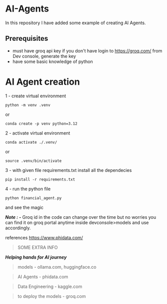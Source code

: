# AI-Agents
In this repository I have added some example of creating AI Agents.

## Prerequisites
-  must have groq api key if you don't have login to https://groq.com/ from Dev console, generate the key
-  have some basic knowledge of python

# AI Agent creation

1 -  create virtual environment
```shell
python -m venv .venv
```

or 

```shell
conda create -p venv python=3.12
```

2 - activate virtual environment
```shell
conda activate ./.venv/
```
or
```shell
source .venv/bin/activate
```

3 - with given file requirements.txt install all the dependecies 
```shell
pip install -r requirements.txt
```

4 - run the python file
```shell
python financial_agent.py
```

and see the magic

***Note : -*** Groq id in the code can change over the time but no worries you can find it on groq portal anytime inside devconsole>models and use accordingly.

references
https://www.phidata.com/

>  SOME EXTRA INFO

***Helping hands for AI journey***
>  models - ollama.com, huggingface.co

>  AI Agents - phidata.com

>  Data Engineering - kaggle.com

>  to deploy the models - groq.com
